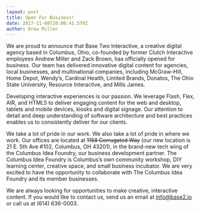 ```yaml
---
layout: post
title: Open For Business!
date: 2017-11-08T20:00:41.576Z
author: Drew Miller
---
```

We are proud to announce that Base Two Interactive, a creative digital agency based in Columbus, Ohio, co-founded by former Clutch Interactive employees Andrew Miller and Zack Brown, has officially opened for business. Our team has delivered innovative digital content for agencies, local businesses, and multinational companies, including McGraw-Hill, Home Depot, Wendy’s, Cardinal Health, Limited Brands, Donatos, The Ohio State University, Resource Interactive, and Mills James.

Developing interactive experiences is our passion. We leverage Flash, Flex, AIR, and HTML5 to deliver engaging content for the web and desktop, tablets and mobile devices, kiosks and digital signage. Our attention to detail and deep understanding of software architecture and best practices enables us to consistently deliver for our clients.

We take a lot of pride in our work. We also take a lot of pride in where we work. Our offices are located at ~~1158 Corrugated Way~~ (our new location is 21 E. 5th Ave #102, Columbus, OH 43201), in the brand-new tech wing of the Columbus Idea Foundry, our business development partner. The Columbus Idea Foundry is Columbus’s own community workshop, DIY learning center, creative space, and small business incubator. We are very excited to have the opportunity to collaborate with The Columbus Idea Foundry and its member businesses.

We are always looking for opportunities to make creative, interactive content. If you would like to contact us, send us an email at [info@base2.io](mailto:info@base2.io) or call us at (614) 636-0003.
